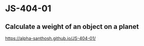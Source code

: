# JS-404-01
## Calculate a weight of an object on a planet
https://alpha-santhosh.github.io/JS-404-01/
